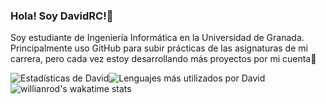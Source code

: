 ### Hola! Soy DavidRC!👋

Soy estudiante de Ingeniería Informática en la Universidad de Granada. Principalmente uso GitHub para subir prácticas de las asignaturas de mi carrera, pero cada vez estoy desarrollando más proyectos por mi cuenta🚀


![Estadísticas de David](https://github-readme-stats.vercel.app/api?username=davidrc99&show_icons=true&theme=radical)![Lenguajes más utilizados por David](https://github-readme-stats.vercel.app/api/top-langs/?username=davidrc99&layout=compact&theme=radical)![willianrod's wakatime stats](https://github-readme-stats.vercel.app/api/wakatime?username=davidrc99&layout=compact&theme=radical)


